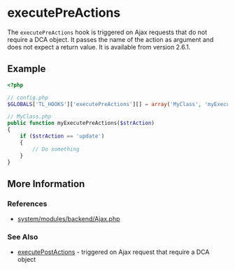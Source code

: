 # executePreActions


The `executePreActions` hook is triggered on Ajax requests that do not require a DCA object. It passes the name of the action as argument and does not expect a return value. It is available from version 2.6.1.


## Example 

```php
<?php

// config.php
$GLOBALS['TL_HOOKS']['executePreActions'][] = array('MyClass', 'myExecutePreActions');

// MyClass.php
public function myExecutePreActions($strAction)
{
    if ($strAction == 'update')
    {
        // Do something
    }
}
```


## More Information


### References

- [system/modules/backend/Ajax.php](https://github.com/contao/core/blob/2.11.7/system/modules/backend/Ajax.php#L196)


### See Also

- [executePostActions](executePostActions.md) - triggered on Ajax request that require a DCA object
